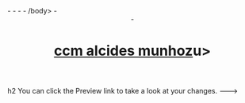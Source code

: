  <read>
- <link nel=`stylesheet` href=`style.css`>
- </head>
- 
- /body>
- <header>
- <h1><u>ccm alcides munhoz</u>u> </h1>
</header>
</main>
h2
You can click the Preview link to take a look at your changes.
--->
